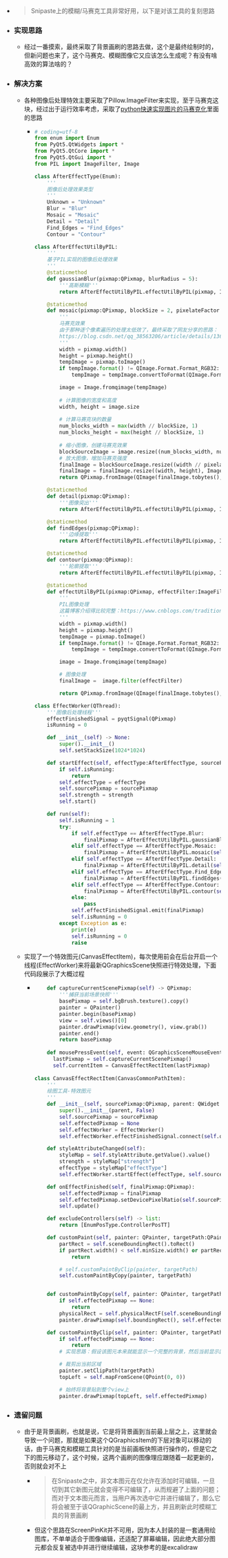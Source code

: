 - >Snipaste上的模糊/马赛克工具非常好用，以下是对该工具的复刻思路
- ### 实现思路
	- 经过一番摸索，最终采取了背景画刷的思路去做，这个是最终绘制时的，但新问题也来了，这个马赛克、模糊图像它又应该怎么生成呢？有没有啥高效的算法啥的？
- ### 解决方案
	- 各种图像后处理特效主要采取了Pillow.ImageFilter来实现，至于马赛克这块，经过出于运行效率考虑，采取了[python快速实现图片的马赛克化](https://blog.csdn.net/qq_38563206/article/details/136030277)里面的思路
		- ```python
		  # coding=utf-8
		  from enum import Enum
		  from PyQt5.QtWidgets import *
		  from PyQt5.QtCore import *
		  from PyQt5.QtGui import *
		  from PIL import ImageFilter, Image
		  
		  class AfterEffectType(Enum):
		      '''
		      图像后处理效果类型
		      '''
		      Unknown = "Unknown"
		      Blur = "Blur"
		      Mosaic = "Mosaic"
		      Detail = "Detail"
		      Find_Edges = "Find_Edges"
		      Contour = "Contour"
		  
		  class AfterEffectUtilByPIL:
		      '''
		      基于PIL实现的图像后处理效果
		      '''
		      @staticmethod
		      def gaussianBlur(pixmap:QPixmap, blurRadius = 5):
		          '''高斯模糊'''
		          return AfterEffectUtilByPIL.effectUtilByPIL(pixmap, ImageFilter.GaussianBlur(radius=blurRadius))
		  
		      @staticmethod
		      def mosaic(pixmap:QPixmap, blockSize = 2, pixelateFactor = 1):
		          '''
		          马赛克效果
		          由于那种逐个像素遍历的处理太低效了，最终采取了网友分享的思路：
		          https://blog.csdn.net/qq_38563206/article/details/136030277
		          '''
		          width = pixmap.width()
		          height = pixmap.height()
		          tempImage = pixmap.toImage()
		          if tempImage.format() != QImage.Format.Format_RGB32:
		              tempImage = tempImage.convertToFormat(QImage.Format.Format_RGB32)
		  
		          image = Image.fromqimage(tempImage)
		      
		          # 计算图像的宽度和高度
		          width, height = image.size
		      
		          # 计算马赛克块的数量
		          num_blocks_width = max(width // blockSize, 1)
		          num_blocks_height = max(height // blockSize, 1)
		      
		          # 缩小图像，创建马赛克效果
		          blockSourceImage = image.resize((num_blocks_width, num_blocks_height))
		          # 放大图像，增加马赛克强度
		          finalImage = blockSourceImage.resize((width // pixelateFactor, height // pixelateFactor), Image.NEAREST)
		          finalImage = finalImage.resize((width, height), Image.NEAREST)
		          return QPixmap.fromImage(QImage(finalImage.tobytes(), width, height, 3*width, QImage.Format.Format_RGB888))
		  
		      @staticmethod
		      def detail(pixmap:QPixmap):
		          '''图像突出'''
		          return AfterEffectUtilByPIL.effectUtilByPIL(pixmap, ImageFilter.DETAIL)
		  
		      @staticmethod
		      def findEdges(pixmap:QPixmap):
		          '''边缘提取'''
		          return AfterEffectUtilByPIL.effectUtilByPIL(pixmap, ImageFilter.FIND_EDGES)
		  
		      @staticmethod
		      def contour(pixmap:QPixmap):
		          '''轮廓提取'''
		          return AfterEffectUtilByPIL.effectUtilByPIL(pixmap, ImageFilter.CONTOUR)
		  
		      @staticmethod
		      def effectUtilByPIL(pixmap:QPixmap, effectFilter:ImageFilter.MultibandFilter):
		          '''
		          PIL图像处理
		          这篇博客介绍得比较完整：https://www.cnblogs.com/traditional/p/11111770.html
		          '''
		          width = pixmap.width()
		          height = pixmap.height()
		          tempImage = pixmap.toImage()
		          if tempImage.format() != QImage.Format.Format_RGB32:
		              tempImage = tempImage.convertToFormat(QImage.Format.Format_RGB32)
		  
		          image = Image.fromqimage(tempImage)
		  
		          # 图像处理
		          finalImage =  image.filter(effectFilter)
		  
		          return QPixmap.fromImage(QImage(finalImage.tobytes(), width, height, 3*width, QImage.Format.Format_RGB888))
		  
		  class EffectWorker(QThread):
		      '''图像后处理线程'''
		      effectFinishedSignal = pyqtSignal(QPixmap)
		      isRunning = 0
		  
		      def __init__(self) -> None:
		          super().__init__()
		          self.setStackSize(1024*1024)
		  
		      def startEffect(self, effectType:AfterEffectType, sourcePixmap:QPixmap, strength:int):
		          if self.isRunning:
		              return
		          self.effectType = effectType
		          self.sourcePixmap = sourcePixmap
		          self.strength = strength
		          self.start()
		  
		      def run(self):
		          self.isRunning = 1
		          try:
		              if self.effectType == AfterEffectType.Blur:
		                  finalPixmap = AfterEffectUtilByPIL.gaussianBlur(self.sourcePixmap, self.strength)
		              elif self.effectType == AfterEffectType.Mosaic:
		                  finalPixmap = AfterEffectUtilByPIL.mosaic(self.sourcePixmap, 5, self.strength)
		              elif self.effectType == AfterEffectType.Detail:
		                  finalPixmap = AfterEffectUtilByPIL.detail(self.sourcePixmap)
		              elif self.effectType == AfterEffectType.Find_Edges:
		                  finalPixmap = AfterEffectUtilByPIL.findEdges(self.sourcePixmap)
		              elif self.effectType == AfterEffectType.Contour:
		                  finalPixmap = AfterEffectUtilByPIL.contour(self.sourcePixmap)
		              else:
		                  pass
		              self.effectFinishedSignal.emit(finalPixmap)
		              self.isRunning = 0
		          except Exception as e:
		              print(e)
		              self.isRunning = 0
		              raise
		  ```
	- 实现了一个特效图元(CanvasEffectItem)，每次使用前会在后台开启一个线程(EffectWorker)来将最新QGraphicsScene快照进行特效处理，下面代码段展示了大概过程
		- ```python
		      def captureCurrentScenePixmap(self) -> QPixmap:
		          '''捕获当前场景快照'''
		          basePixmap = self.bgBrush.texture().copy()
		          painter = QPainter()
		          painter.begin(basePixmap)
		          view = self.views()[0]
		          painter.drawPixmap(view.geometry(), view.grab())
		          painter.end()
		          return basePixmap
		        
		      def mousePressEvent(self, event: QGraphicsSceneMouseEvent):
		  		lastPixmap = self.captureCurrentScenePixmap()
		  		self.currentItem = CanvasEffectRectItem(lastPixmap)
		          
		  class CanvasEffectRectItem(CanvasCommonPathItem):
		      '''
		      绘图工具-特效图元
		      '''
		      def __init__(self, sourcePixmap:QPixmap, parent: QWidget = None) -> None:
		          super().__init__(parent, False)
		          self.sourcePixmap = sourcePixmap
		          self.effectedPixmap = None
		          self.effectWorker = EffectWorker()
		          self.effectWorker.effectFinishedSignal.connect(self.onEffectFinished)
		  
		      def styleAttributeChanged(self):
		          styleMap = self.styleAttribute.getValue().value()
		          strength = styleMap["strength"]
		          effectType = styleMap["effectType"]
		          self.effectWorker.startEffect(effectType, self.sourcePixmap, strength)
		  
		      def onEffectFinished(self, finalPixmap:QPixmap):
		          self.effectedPixmap = finalPixmap
		          self.effectedPixmap.setDevicePixelRatio(self.sourcePixmap.devicePixelRatio())
		          self.update()
		  
		      def excludeControllers(self) -> list:
		          return [EnumPosType.ControllerPosTT]
		  
		      def customPaint(self, painter: QPainter, targetPath:QPainterPath) -> None:
		          partRect = self.sceneBoundingRect().toRect()
		          if partRect.width() < self.minSize.width() or partRect.height() < self.minSize.height():
		              return
		  
		          # self.customPaintByClip(painter, targetPath)
		          self.customPaintByCopy(painter, targetPath)
		  
		  
		      def customPaintByCopy(self, painter: QPainter, targetPath:QPainterPath) -> None:
		          if self.effectedPixmap == None:
		              return
		          physicalRect = self.physicalRectF(self.sceneBoundingRect())
		          painter.drawPixmap(self.boundingRect(), self.effectedPixmap, physicalRect)
		  
		      def customPaintByClip(self, painter: QPainter, targetPath:QPainterPath) -> None:
		          if self.effectedPixmap == None:
		              return
		          # 实现思路：假设该图元本来就能显示一个完整的背景，然后当前显示区是其裁剪所得的，类似头像裁剪框之类的思路
		  
		          # 裁剪出当前区域
		          painter.setClipPath(targetPath)
		          topLeft = self.mapFromScene(QPoint(0, 0))
		  
		          # 始终将背景贴到整个view上
		          painter.drawPixmap(topLeft, self.effectedPixmap)
		  ```
- ### 遗留问题
	- 由于是背景画刷，也就是说，它是将背景画到当前最上层之上，这里就会导致一个问题，那就是如果这个QGraphicsItem的下层对象可以移动的话，由于马赛克和模糊工具针对的是当前画板快照进行操作的，但是它之下的图元移动了，这个时候，这两个画刷的图像理应跟随着一起更新的，否则就会对不上
		- >在Snipaste之中，非文本图元在仅允许在添加时可编辑，一旦切到其它新图元就会变得不可编辑了，从而规避了上面的问题；而对于文本图元而言，当用户再次选中它并进行编辑了，那么它将会被至于该QGraphicScene的最上方，并且刷新此时模糊工具的背景画刷
		- 但这个思路在ScreenPinKit并不可用，因为本人封装的是一套通用绘图库，不单单适合于图像编辑，还适配了屏幕编辑，因此绝大部分图元都会反复被选中并进行继续编辑，这块参考的是excalidraw
